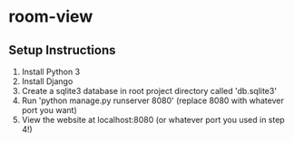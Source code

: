 # room-view

## Setup Instructions
1. Install Python 3
2. Install Django
3. Create a sqlite3 database in root project directory called 'db.sqlite3'
4. Run 'python manage.py runserver 8080' (replace 8080 with whatever port you want)
5. View the website at localhost:8080 (or whatever port you used in step 4!)